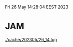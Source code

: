Fri 26 May 14:28:04 EEST 2023
# JAM
<a href='./cache/202305/26_14.log'>./cache/202305/26_14.log</a>
